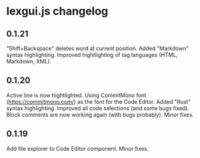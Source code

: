 # lexgui.js changelog

## 0.1.21

"Shift+Backspace" deletes word at current position.
Added "Markdown" syntax highlighting. 
Improved hightlighting of tag languages (HTML, Markdown, XML).

## 0.1.20

Active line is now hightlighted.
Using CommitMono font (https://commitmono.com/) as the font for the Code Editor. 
Added "Rust" syntax highlighting. 
Improved all code selections (and some bugs fixed).
Block comments are now working again (with bugs probably). 
Minor fixes.

## 0.1.19

Add file explorer to Code Editor component. 
Minor fixes.